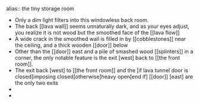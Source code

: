 alias:: the tiny storage room

- Only a dim light filters into this windowless back room.
- The back [[lava wall]] seems unnaturally dark, and as your eyes adjust, you realize it is not wood but the smoothed face of the [[lava flow]]
- A wide crack in the smoothed wall is filled in by [[cobblestones]] near the ceiling, and a thick wooden [[door]] below
- Other than the [[door]] east and a pile of smashed wood [[splinters]] in a corner, the only notable feature is the exit [west] back to [[the front room]].
- The exit back [west] to [[the front room]] and the [if lava tunnel door is closed]imposing closed[otherwise]heavy open[end if] [[door]] [east] are the only two exits
-
-